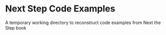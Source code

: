 # Next Step Code Examples

A temporary working directory to reconstruct code examples from Next the Step book

